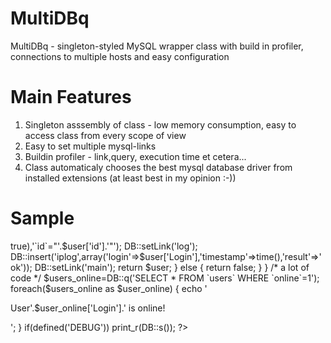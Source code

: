 MultiDBq
========

MultiDBq - singleton-styled MySQL wrapper class with build in profiler,
connections to multiple hosts and easy configuration

Main Features
========

1. Singleton asssembly of class  - low memory consumption, easy to access class from every scope of view
2. Easy to set multiple mysql-links
3. Buildin profiler - link,query, execution time et cetera...
4. Class automaticaly chooses the best mysql database driver from installed extensions (at least best in my opinion :-))

Sample
========

<?php
require 'lib/DB.php';

DB::addLink('main','mysql://username:SecretPassword@localhost/DB_name1');

DB::addLink('log','mysql://username:SecretPassword@mysql_host2.example.com/DB_name2');

/*
a lot of code
*/

function auth($username,$password)
{
DB::setLink('main');

$user=DB::q('SELECT * FROM `users` WHERE `name`="'.DB::f($_POST['Login']).'" and `password`="'.DB::f($_POST['Login']).'"');

if($user)

    {

    DB::update('users',array('online'=>true),'`id`="'.$user['id'].'"');

    DB::setLink('log');

    DB::insert('iplog',array('login'=>$user['Login'],'timestamp'=>time(),'result'=>'ok'));

    DB::setLink('main');

    return $user;

    }

else

    {

    return false;

    }

}

/*
a lot of code
*/
$users_online=DB::q('SELECT * FROM `users` WHERE `online`=1');

foreach($users_online as $user_online)

    {

    echo '<p>User'.$user_online['Login'].' is online!</p>';

    }


if(defined('DEBUG')) print_r(DB::s());

?>